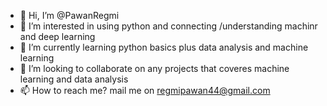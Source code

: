 - 👋 Hi, I’m @PawanRegmi
- 👀 I’m interested in using python and connecting /understanding machinr and deep learning
- 🌱 I’m currently learning python basics plus data analysis and  machine learning
- 💞️ I’m looking to collaborate on any projects that coveres machine learning and data analysis
- 📫 How to reach me? mail me on regmipawan44@gmail.com

<!---
Pawan696044/Pawan696044 is a ✨ special ✨ repository because its `README.md` (this file) appears on your GitHub profile.
You can click the Preview link to take a look at your changes.
--->
